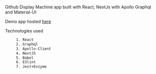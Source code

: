 Github Display Machine app built with React, NextJs with Apollo Graphql and Material-UI

Demo app hosted [here](https://next-github.herokuapp.com/)

Technologies used
```bash
     1. React
     2. Graphql
     3. Apollo-Client
     4. NextJS
     5. Babel
     6. ESlint
     7. Jest+Enzyme   
```
